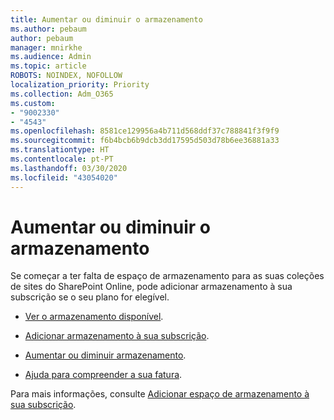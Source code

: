 ```yaml
---
title: Aumentar ou diminuir o armazenamento
ms.author: pebaum
author: pebaum
manager: mnirkhe
ms.audience: Admin
ms.topic: article
ROBOTS: NOINDEX, NOFOLLOW
localization_priority: Priority
ms.collection: Adm_O365
ms.custom:
- "9002330"
- "4543"
ms.openlocfilehash: 8581ce129956a4b711d568ddf37c788841f3f9f9
ms.sourcegitcommit: f6b4bcb6b9dcb3dd17595d503d78b6ee36881a33
ms.translationtype: HT
ms.contentlocale: pt-PT
ms.lasthandoff: 03/30/2020
ms.locfileid: "43054020"
---
```

# <a name="increase-or-decrease-storage"></a>Aumentar ou diminuir o armazenamento

Se começar a ter falta de espaço de armazenamento para as suas coleções de sites do SharePoint Online, pode adicionar armazenamento à sua subscrição se o seu plano for elegível. 

- [Ver o armazenamento disponível](https://docs.microsoft.com/microsoft-365/commerce/add-storage-space?view=o365-worldwide#view-available-storage). 

- [Adicionar armazenamento à sua subscrição](https://docs.microsoft.com/microsoft-365/commerce/add-storage-space?view=o365-worldwide#add-storage-to-your-subscription). 

- [Aumentar ou diminuir armazenamento](https://docs.microsoft.com/microsoft-365/commerce/add-storage-space?view=o365-worldwide#increase-or-decrease-storage). 

- [Ajuda para compreender a sua fatura](https://docs.microsoft.com/microsoft-365/commerce/billing-and-payments/understand-your-invoice?view=o365-worldwide).

Para mais informações, consulte [Adicionar espaço de armazenamento à sua subscrição](https://docs.microsoft.com/microsoft-365/commerce/add-storage-space?view=o365-worldwide). 
